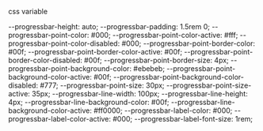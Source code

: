 css variable

--progressbar-height: auto;
--progressbar-padding: 1.5rem 0;
--progressbar-point-color: #000;
--progressbar-point-color-active: #fff;
--progressbar-point-color-disabled: #000;
--progressbar-point-border-color: #00f;
--progressbar-point-border-color-active: #00f;
--progressbar-point-border-color-disabled: #00f;
--progressbar-point-border-size: 4px;
--progressbar-point-background-color: #ebebeb;
--progressbar-point-background-color-active: #00f;
--progressbar-point-background-color-disabled: #777;
--progressbar-point-size: 30px;
--progressbar-point-size-active: 35px;
--progressbar-line-width: 100px;
--progressbar-line-height: 4px;
--progressbar-line-background-color: #00f;
--progressbar-line-background-color-active: #ff0000;
--progressbar-label-color: #000;
--progressbar-label-color-active: #000;
--progressbar-label-font-size: 1rem;
